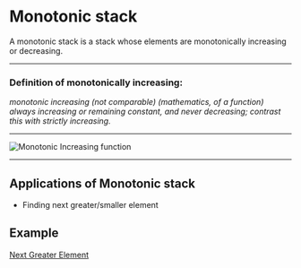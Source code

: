 # Monotonic stack
A monotonic stack is a stack whose elements are monotonically increasing or decreasing.

---

### Definition of monotonically increasing:

*monotonic increasing (not comparable) (mathematics, of a function) always increasing or remaining constant, and never decreasing; contrast this with strictly increasing.*

---

![Monotonic Increasing function](MonotonicIncreasing.png)

---

## Applications of Monotonic stack
- Finding next greater/smaller element

## Example
[Next Greater Element](https://github.com/akormous/dsa/tree/master/4_Stacks_and_Queues/NextGreaterElement.cpp)